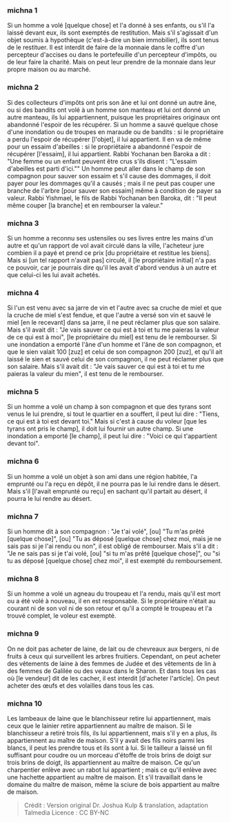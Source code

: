 
### michna 1
Si un homme a volé [quelque chose] et l'a donné à ses enfants, ou s'il l'a laissé devant eux, ils sont exemptés de restitution. Mais s'il s'agissait d'un objet soumis à hypothèque (c'est-à-dire un bien immobilier), ils sont tenus de le restituer. Il est interdit de faire de la monnaie dans le coffre d'un percepteur d'accises ou dans le portefeuille d'un percepteur d'impôts, ou de leur faire la charité. Mais on peut leur prendre de la monnaie dans leur propre maison ou au marché.

### michna 2
Si des collecteurs d'impôts ont pris son âne et lui ont donné un autre âne, ou si des bandits ont volé à un homme son manteau et lui ont donné un autre manteau, ils lui appartiennent, puisque les propriétaires originaux ont abandonné l'espoir de les récupérer. Si un homme a sauvé quelque chose d'une inondation ou de troupes en maraude ou de bandits : si le propriétaire a perdu l'espoir de récupérer [l'objet], il lui appartient. Il en va de même pour un essaim d'abeilles : si le propriétaire a abandonné l'espoir de récupérer [l'essaim], il lui appartient. Rabbi Yochanan ben Baroka a dit :  "Une femme ou un enfant peuvent être crus s'ils disent : "L'essaim d'abeilles est parti d'ici."" Un homme peut aller dans le champ de son compagnon pour sauver son essaim et s'il cause des dommages, il doit payer pour les dommages qu'il a causés ; mais il ne peut pas couper une branche de l'arbre [pour sauver son essaim] même à condition de payer sa valeur. Rabbi Yishmael, le fils de Rabbi Yochanan ben Baroka, dit :  "Il peut même couper [la branche] et en rembourser la valeur."

### michna 3
Si un homme a reconnu ses ustensiles ou ses livres entre les mains d'un autre et qu'un rapport de vol avait circulé dans la ville, l'acheteur jure combien il a payé et prend ce prix [du propriétaire et restitue les biens]. Mais si [un tel rapport n'avait pas] circulé, il [le propriétaire initial] n'a pas ce pouvoir, car je pourrais dire qu'il les avait d'abord vendus à un autre et que celui-ci les lui avait achetés.

### michna 4
Si l'un est venu avec sa jarre de vin et l'autre avec sa cruche de miel et que la cruche de miel s'est fendue, et que l'autre a versé son vin et sauvé le miel [en le recevant] dans sa jarre, il ne peut réclamer plus que son salaire. Mais s'il avait dit : "Je vais sauver ce qui est à toi et tu me paieras la valeur de ce qui est à moi", [le propriétaire du miel] est tenu de le rembourser. Si une inondation a emporté l'âne d'un homme et l'âne de son compagnon, et que le sien valait 100 [zuz] et celui de son compagnon 200 [zuz], et qu'il ait laissé le sien et sauvé celui de son compagnon, il ne peut réclamer plus que son salaire. Mais s'il avait dit : "Je vais sauver ce qui est à toi et tu me paieras la valeur du mien", il est tenu de le rembourser.

### michna 5
Si un homme a volé un champ à son compagnon et que des tyrans sont venus le lui prendre, si tout le quartier en a souffert, il peut lui dire : "Tiens, ce qui est à toi est devant toi." Mais si c'est à cause du voleur [que les tyrans ont pris le champ], il doit lui fournir un autre champ. Si une inondation a emporté [le champ], il peut lui dire : "Voici ce qui t'appartient devant toi".

### michna 6
Si un homme a volé un objet à son ami dans une région habitée, l'a emprunté ou l'a reçu en dépôt, il ne pourra pas le lui rendre dans le désert. Mais s'il [l'avait emprunté ou reçu] en sachant qu'il partait au désert, il pourra le lui rendre au désert.

### michna 7
Si un homme dit à son compagnon : "Je t'ai volé", [ou] "Tu m'as prêté [quelque chose]", [ou] "Tu as déposé [quelque chose] chez moi, mais je ne sais pas si je l'ai rendu ou non", il est obligé de rembourser. Mais s'il a dit : "Je ne sais pas si je t'ai volé, [ou] "si tu m'as prêté [quelque chose]", ou "si tu as déposé [quelque chose] chez moi", il est exempté du remboursement.

### michna 8
Si un homme a volé un agneau du troupeau et l'a rendu, mais qu'il est mort ou a été volé à nouveau, il en est responsable. Si le propriétaire n'était au courant ni de son vol ni de son retour et qu'il a compté le troupeau et l'a trouvé complet, le voleur est exempté.

### michna 9
On ne doit pas acheter de laine, de lait ou de chevreaux aux bergers, ni de fruits à ceux qui surveillent les arbres fruitiers. Cependant, on peut acheter des vêtements de laine à des femmes de Judée et des vêtements de lin à des femmes de Galilée ou des veaux dans le Sharon. Et dans tous les cas où [le vendeur] dit de les cacher, il est interdit [d'acheter l'article]. On peut acheter des œufs et des volailles dans tous les cas.

### michna 10
Les lambeaux de laine que le blanchisseur retire lui appartiennent, mais ceux que le lainier retire appartiennent au maître de maison. Si le blanchisseur a retiré trois fils, ils lui appartiennent, mais s'il y en a plus, ils appartiennent au maître de maison. S'il y avait des fils noirs parmi les blancs, il peut les prendre tous et ils sont à lui. Si le tailleur a laissé un fil suffisant pour coudre ou un morceau d'étoffe de trois brins de doigt sur trois brins de doigt, ils appartiennent au maître de maison. Ce qu'un charpentier enlève avec un rabot lui appartient ; mais ce qu'il enlève avec une hachette appartient au maître de maison. Et s'il travaillait dans le domaine du maître de maison, même la sciure de bois appartient au maître de maison.

>Crédit : Version original Dr. Joshua Kulp & translation, adaptation Talmedia
>Licence : CC BY-NC